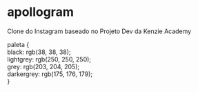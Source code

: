 # apollogram
Clone do Instagram baseado no Projeto Dev da Kenzie Academy


paleta {  
    black: rgb(38, 38, 38);   
    lightgrey: rgb(250, 250, 250);   
    grey: rgb(203, 204, 205);   
    darkergrey: rgb(175, 176, 179);   
}